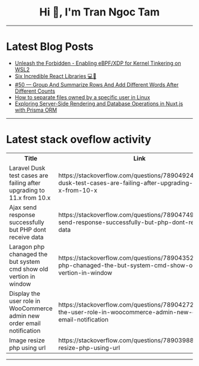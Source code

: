<h1 align="center">Hi 👋, I'm Tran Ngoc Tam</h1>

---

# Latest Blog Posts 
<!-- BLOG-POST-LIST:START -->
- [Unleash the Forbidden - Enabling eBPF/XDP for Kernel Tinkering on WSL2](https://dev.to/wiresurfer/unleash-the-forbidden-enabling-ebpfxdp-for-kernel-tinkering-on-wsl2-43fj)
- [Six Incredible React Libraries 💻🚀](https://dev.to/shyam1806/six-incredible-react-libraries-1m38)
- [#50 — Group And Summarize Rows And Add Different Words After Different Counts](https://dev.to/judith677/50-group-and-summarize-rows-and-add-different-words-after-different-counts-2aa1)
- [How to separate files owned by a specific user in Linux](https://dev.to/muhammad_aliahmed/how-to-separate-files-owned-by-specific-users-in-linux-d7d)
- [Exploring Server-Side Rendering and Database Operations in Nuxt.js with Prisma ORM](https://dev.to/elif_nurturk_7f776a31b64/exploring-server-side-rendering-and-database-operations-in-nuxtjs-with-prisma-orm-5576)
<!-- BLOG-POST-LIST:END -->

---

# Latest stack oveflow activity
<table>
  <tr><th>Title</th><th>Link</th></tr>
  <!-- STACKOVERFLOW:START --><tr><td>Laravel Dusk test cases are failing after upgrading to 11.x from 10.x</td><td>https://stackoverflow.com/questions/78904924/laravel-dusk-test-cases-are-failing-after-upgrading-to-11-x-from-10-x</td></tr><tr><td>Ajax send response successfully but PHP dont receive data</td><td>https://stackoverflow.com/questions/78904749/ajax-send-response-successfully-but-php-dont-receive-data</td></tr><tr><td>Laragon php chanaged the but system cmd show old vertion in window</td><td>https://stackoverflow.com/questions/78904352/laragon-php-chanaged-the-but-system-cmd-show-old-vertion-in-window</td></tr><tr><td>Display the user role in WooCommerce admin new order email notification</td><td>https://stackoverflow.com/questions/78904272/display-the-user-role-in-woocommerce-admin-new-order-email-notification</td></tr><tr><td>Image resize php using url</td><td>https://stackoverflow.com/questions/78903988/image-resize-php-using-url</td></tr><!-- STACKOVERFLOW:END -->
</table>

---


